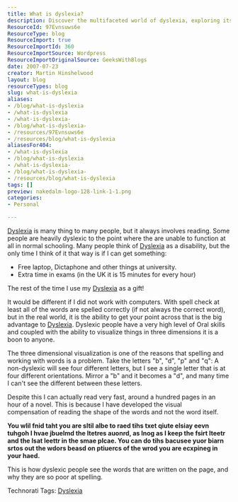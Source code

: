 ```yaml
---
title: What is dyslexia?
description: Discover the multifaceted world of dyslexia, exploring its challenges and unique strengths. Learn how dyslexic individuals can thrive with their abilities!
ResourceId: 97Evnsuws6e
ResourceType: blog
ResourceImport: true
ResourceImportId: 360
ResourceImportSource: Wordpress
ResourceImportOriginalSource: GeeksWithBlogs
date: 2007-07-23
creator: Martin Hinshelwood
layout: blog
resourceTypes: blog
slug: what-is-dyslexia
aliases:
- /blog/what-is-dyslexia
- /what-is-dyslexia
- /what-is-dyslexia-
- /blog/what-is-dyslexia-
- /resources/97Evnsuws6e
- /resources/blog/what-is-dyslexia
aliasesFor404:
- /what-is-dyslexia
- /blog/what-is-dyslexia
- /what-is-dyslexia-
- /blog/what-is-dyslexia-
- /resources/blog/what-is-dyslexia
tags: []
preview: nakedalm-logo-128-link-1-1.png
categories:
- Personal

---
```

[Dyslexia](http://www.dyslexia.tv/ "Multi-dimensional FreeThinking") is many thing to many people, but it always involves reading. Some people are heavily dyslexic to the point where the are unable to function at all in normal schooling. Many people think of [Dyslexia](http://www.dyslexia.tv/ "Multi-dimensional FreeThinking") as a disability, but the only time I think of it that way is if I can get something:

- Free laptop, Dictaphone and other things at university.
- Extra time in exams (in the UK it is 15 minutes for every hour)

The rest of the time I use my [Dyslexia](http://www.dyslexia.tv/ "Multi-dimensional FreeThinking") as a gift!

It would be different if I did not work with computers. With spell check at least all of the words are spelled correctly (if not always the correct word), but in the real world, it is the ability to get your point across that is the big advantage to [Dyslexia](http://www.dyslexia.tv/ "Multi-dimensional FreeThinking"). Dyslexic people have a very high level of Oral skills and coupled with the ability to visualize things in three dimensions it is a boon to anyone.

The three dimensional visualization is one of the reasons that spelling and working with words is a problem. Take the letters "b", "d", "p" and "q": A non-dyslexic will see four different letters, but I see a single letter that is at four different orientations. Mirror a "b" and it becomes a "d", and many time I can't see the different between these letters.

Despite this I can actually read very fast, around a hundred pages in an hour of a novel. This is because I have developed the visual compensation of reading the shape of the words and not the word itself.

**You wlil fnid taht you are sltil albe to raed tihs txet qiute elsiay eevn tuhgoh I hvae jbuelmd the ltetres auonrd, as lnog as I keep the fsirt lteetr and the lsat leettr in the smae plcae. You can do tihs bacusee yuor biarn srtos out the wdors beasd on ptiuercs of the wrod you are ecxpineg in your haed.**

This is how dyslexic people see the words that are written on the page, and why they are so poor at spelling.

Technorati Tags: [Dyslexia](http://technorati.com/tags/Dyslexia)

